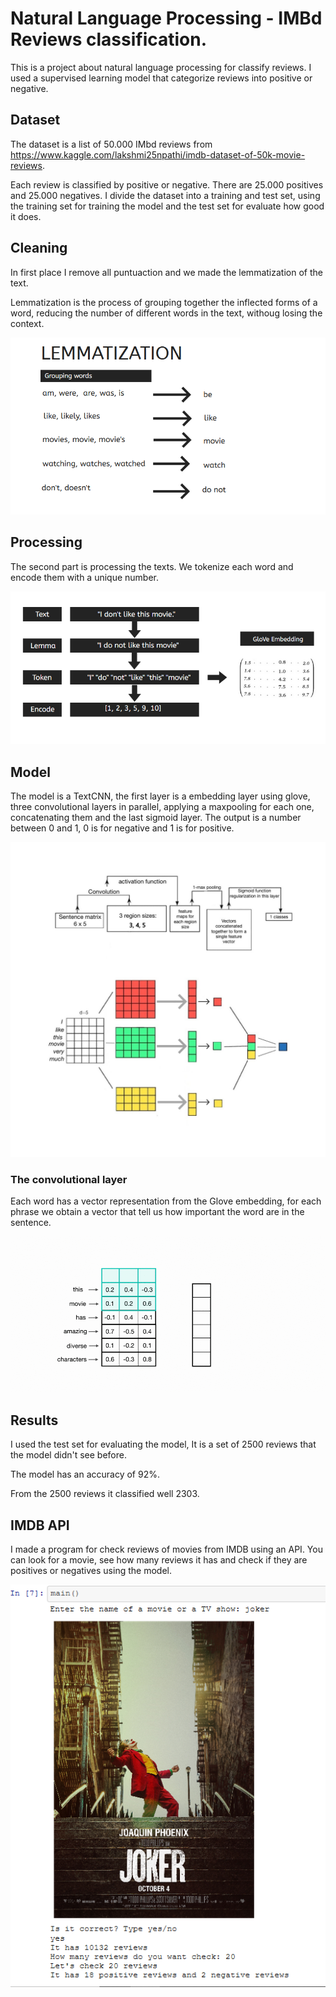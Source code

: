 # Natural Language Processing - IMBd Reviews classification.

This is a project about natural language processing for classify reviews.
I used a supervised learning model that categorize reviews into positive or negative.

## Dataset

The dataset is a list of 50.000 IMbd reviews from https://www.kaggle.com/lakshmi25npathi/imdb-dataset-of-50k-movie-reviews.

Each review is classified by positive or negative. There are 25.000 positives and 25.000 negatives.
I divide the dataset into a training and test set, using the training set for training the model and the test set for evaluate how good it does.

## Cleaning

In first place I remove all puntuaction and we made the lemmatization of the text.

Lemmatization is the process of grouping together the inflected forms of a word, reducing the number of different words in the text, withoug losing the context.

<img src="images/lemma.png">

## Processing

The second part is processing the texts. We tokenize each word and encode them with a unique number.

<img src="images/processing.png">

## Model

The model is a TextCNN, the first layer is a embedding layer using glove, three convolutional layers in parallel, applying a maxpooling for each one, concatenating them and the last sigmoid layer. The output is a number between 0 and 1, 0 is for negative and 1 is for positive.

<img src="images/model2.jpeg">

### The convolutional layer

Each word has a vector representation from the Glove embedding, for each phrase we obtain a vector that tell us how important the word are in the sentence.

<img src="images/neural.gif">

## Results

I used the test set for evaluating the model, It is a set of 2500 reviews that the model didn't see before.

The model has an accuracy of 92%.

From the 2500 reviews it classified well 2303.


## IMDB API

I made a program for check reviews of movies from IMDB using an API.
You can look for a movie, see how many reviews it has and check if they are positives or negatives using the model.

<img src="images/review.png">



